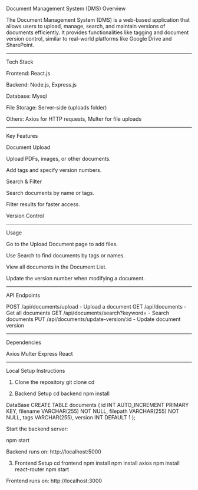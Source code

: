 Document Management System (DMS)
Overview

The Document Management System (DMS) is a web-based application that allows users to upload, manage, search, and maintain versions of documents efficiently. It provides functionalities like tagging and document version control, similar to real-world platforms like Google Drive and SharePoint.
______________________________________________________________________________________________________________________________________________________________________________________
Tech Stack

Frontend: React.js

Backend: Node.js, Express.js

Database: Mysql

File Storage: Server-side (uploads folder)

Others: Axios for HTTP requests, Multer for file uploads
____________________________________________________________________________________________________________________________________________________________________________________________________________________

Key Features

Document Upload

Upload PDFs, images, or other documents.

Add tags and specify version numbers.

Search & Filter

Search documents by name or tags.

Filter results for faster access.

Version Control
____________________________________________________________________________________________________________________________________________________________________________________________________________________
Usage

Go to the Upload Document page to add files.

Use Search to find documents by tags or names.

View all documents in the Document List.

Update the version number when modifying a document.
____________________________________________________________________________________________________________________________________________________________________________________________________________________
API Endpoints

POST /api/documents/upload - Upload a document
GET /api/documents - Get all documents
GET /api/documents/search?keyword= - Search documents
PUT /api/documents/update-version/:id - Update document version
_____________________________________________________________________________________________________________________________________________________________________________________________________________________
Dependencies

Axios
Multer
Express
React
_____________________________________________________________________________________________________________________________________________________________________________________________________________________
Local Setup Instructions

1. Clone the repository
git clone <github-repo-url>
cd <repo-folder>

2. Backend Setup
cd backend
npm install

DataBase
CREATE TABLE documents (
  id INT AUTO_INCREMENT PRIMARY KEY,
  filename VARCHAR(255) NOT NULL,
  filepath VARCHAR(255) NOT NULL,
  tags VARCHAR(255),
  version INT DEFAULT 1
);


Start the backend server:

npm start


Backend runs on: http://localhost:5000

3. Frontend Setup
cd frontend
npm install
npm install axios
npm install react-router
npm start


Frontend runs on: http://localhost:3000
